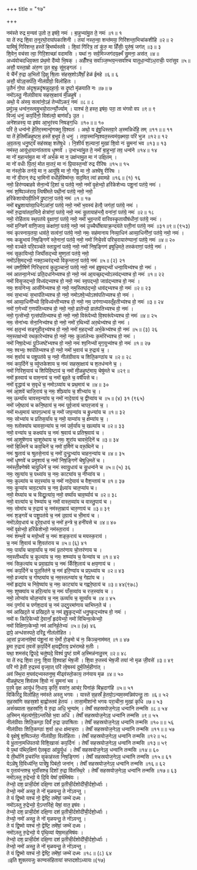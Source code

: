 +++
title = "१७"

+++

नम॑स्ते रुद्र म॒न्यव॑ उ॒तो त॒ इष॑वे॒ नमः॑ । बा॒हुभ्या॑मु॒त ते॒ नमः॑ ॥१॥ १  
या ते॑ रुद्र शि॒वा त॒नूरघो॒रापा॑पकाशिनी । तया॑ नस्त॒न्वा॒ शन्त॑मया॒ गिरि॑शन्ता॒भिचा॑कशीहि ॥२॥ २  
यामिषुं॑ गिरिशन्त॒ हस्ते॑ बि॒भर्ष्यस्त॑वे । शि॒वां गि॑रित्र॒ तां कु॑रु॒ मा हिँ॑सीः॒ पुरु॑षं॒ जग॑त् ॥३॥ ३  
शि॒वेन॒ वच॑सा त्वा॒ गिरि॒शाच्छा॑ वदामसि । यथा॑ नः॒ सर्व॒मिज्जग॑दय॒क्ष्मँ सु॒मना॒ अस॑त् ॥४॥  
अध्य॑वोचदधिव॒क्ता प्र॑थ॒मो दै॑व्यो भि॒षक् । अहीँ॑श्च॒ सर्वा॑ञ्ज॒म्भय॒न्त्सर्वा॑श्च यातुधा॒न्यो॑ऽध॒राचीः॒ परा॑सुव ॥५॥  
असौ॒ यस्ता॒म्रो अ॑रु॒ण उ॒त ब॒भ्रुः सु॑म॒ङ्गलः॑ ।  
ये चै॑नँ रु॒द्रा अ॒भितो॑ दि॒क्षु श्रि॒ताः स॑हस्र॒शोऽवै॑षाँ॒ हेळ॑ ईमहे ॥६॥ ६  
असौ॒ यो॑ऽव॒सर्प॑ति॒ नील॑ग्रीवो॒ विलो॑हितः ।  
उ॒तैनं॑ गो॒पा अ॑दृश्र॒न्नदृ॑श्रन्नुदहा॒र्यः॒ स दृ॒ष्टो मृ॑ळयाति नः ॥७॥ ७  
नमो॑ऽस्तु॒ नील॑ग्रीवाय सहस्रा॒क्षाय॑ मी॒ळहुषे॑ ।  
अथो॒ ये अ॑स्य॒ सत्वा॑नो॒ऽहं तेभ्यो॑ऽकरं॒ नमः॑ ॥८॥ ८  
प्रमु॑ञ्च॒ धन्व॑न॒स्त्वमु॒भयो॒रार्त्न्यो॒र्ज्याम् । याश्च॑ ते॒ हस्त॒ इष॑वः॒ परा॒ ता भ॑गवो वप ॥९॥ ९  
विज्यं॒ धनुः॑ कप॒र्दिनो॒ विश॑ल्यो॒ बाण॑वाँ३ उ॒त ।  
अने॑शन्नस्य॒ या इष॑व आ॒भुर॑स्य निषङ्ग॒धिः ॥१०॥॥ १०  
परि॑ ते॒ धन्व॑नो हे॒तिर॒स्मान्वृ॑णक्तु वि॒श्वतः॑ । अथो॒ य इ॑षु॒धिस्तवा॒रे अ॒स्मन्निधे॑हि॒ तम् ॥११॥॥ ११  
या ते॑ हे॒तिर्मी॑ळहुष्टम॒ हस्ते॑ ब॒भूव॑ ते॒ धनुः॑ । तया॒स्मान्वि॒श्वत॒स्त्वम॑य॒क्ष्मया॒ परि॑ भुज ॥१२॥ १२  
अ॒व॒तत्य॒ धनु॒ष्ट्वँ सह॑स्राक्ष॒ शते॑षुधे । नि॒शीर्य॑ श॒ल्यानां॒ मुखा॑ शि॒वो नः॑ सु॒मना॑ भव ॥१३॥ १३  
नम॑स्त॒ आयु॑धा॒याना॑तताय धृ॒ष्णवे॑ । उ॒भाभ्या॑मु॒त ते॒ नमो॑ बा॒हुभ्यां॒ तव॒ धन्व॑ने ॥१४॥ १४  
मा नो॑ म॒हान्त॑मु॒त मा नो॑ अर्भ॒कं मा न॒ उक्ष॑न्तमु॒त मा न॑ उक्षि॒तम् ।  
मा नो॑ वधीः पि॒तरं॒ मोत मा॒तरं॒ मा नः॑ प्रि॒यास्त॒न्वो॑ रुद्र रीरिषः ॥१५॥ १५  
मा न॑स्तो॒के तन॑ये॒ मा न॒ आयु॑षि॒ मा नो॒ गोषु॒ मा नो॒ अश्वे॑षु रीरिषः ।  
मा नो॑ वी॒रान् रु॑द्र भा॒मिनो॑ वधीर्ह॒विष्म॑न्तः॒ सद॒मित् त्वा॑ हवामहे ॥१६॥ (१) १६  
नमो॒ हिर॑ण्यबाहवे सेना॒न्ये॑ दि॒शां च॒ पत॑ये॒ नमो॒ नमो॑ वृ॒क्षेभ्यो॒ हरि॑केशेभ्यः पशू॒नां पत॑ये॒ नमः॑ ।  
नमः॑ श॒ष्पिञ्ज॑राय॒ त्विषी॑मते पथी॒नां पत॑ये॒ नमो॒ नमो॒  
हरि॑केशायोपवी॒तिने॑ पु॒ष्टानां॒ पत॑ये॒ नमः॑ ॥१॥ १७  
नमो॑ बभ्रु॒शाया॑व्या॒धिनेऽन्ना॑नां॒ पत॑ये॒ नमो॒ नमो॑ भ॒वस्य॑ हेत्यै॒ जग॑तां॒ पत॑ये॒ नमः॑ ।  
नमो॑ रु॒द्राया॑तता॒यिने॒ क्षेत्रा॑णां॒ पत॑ये॒ नमो॒ नमः॑ सू॒तायाह॑न्त्यै॒ वना॑नां॒ पत॑ये॒ नमः॑ ॥२॥ १८  
नमो॒ रोहि॑ताय स्थ॒पत॑ये वृ॒क्षाणां॒ पत॑ये॒ नमो॒ नमो॑ भुव॒न्तये॑ वारिवस्कृ॒तायौष॑धीनां॒ पत॑ये॒ नमः॑ ।  
नमो॑ म॒न्त्रिणे॑ वाणि॒जाय॒ कक्षा॑णां॒ पत॑ये॒ नमो॒ नम॑ उ॒च्चैर्घो॑षायाक्र॒न्दय॑ते पत्ती॒नां पत॑ये॒ नमः॑ ॥३१॥९॥ (९५३)  
नमः॑ कृत्स्नाय॒तया॒ धाव॑ते॒ सत्व॑नां॒ पत॑ये॒ नमो॒ नमः॒ सह॑मानाय निव्या॒धिन॑ आव्या॒धिनी॑नां॒ पत॑ये॒ नमो॒ नमः॑ ।  
नमः ककु॒भाय॑ निष॒ङ्गिणे॑ स्ते॒नानां॒ पत॑ये॒ नमो॒ नमो॑ निचे॒रवे॑ परिच॒रायार॑ण्यानां॒ पत॑ये॒ नमः॑ ॥४॥ २०  
नमो॒ वञ्च॑ते परि॒वञ्च॑ते स्तायू॒नां पत॑ये॒ नमो॒ नमो॑ निष॒ङ्गिण॑ इषुधि॒मते॒ तस्क॑राणां॒ पत॑ये॒ नमः॑ ।  
नमः॑ सृका॒यिभ्यो॒ जिघाँ॑सद्भ्यो मुष्ण॒तां पत॑ये॒ नमो॒  
नमो॑ऽसि॒मद्भ्यो॒ नक्त॒ञ्चर॑द्भ्यो विकृ॒न्तानां॒ पत॑ये॒ नमः॑ ॥५॥ (२) २१  
नम॑ उष्णी॒षिणे॑ गिरिच॒राय॑ कुलु॒ञ्चानां॒ पत॑ये॒ नमो॒ नम॑ इषु॒मद्भ्यो॑ धन्वा॒यिभ्य॑श्च वो॒ नमः॑ ।  
नम॑ आतन्वा॒नेभ्यः॑ प्रति॒दधा॑नेभ्यश्च वो॒ नमो॒ नम॑ आ॒यच्छ॒द्भ्योऽस्य॑द्भ्यश्च वो॒ नमः॑ ॥१॥ २२  
नमो॑ विसृ॒जद्भ्यो॒ विध्य॑द्भ्यश्च वो॒ नमो॒ नमः॑ स्व॒पद्भ्यो॒ जाग्र॑द्भ्यश्च वो॒ नमः॑ ।  
नमः॒ शया॑नेभ्य॒ आसी॑नेभ्यश्च वो॒ नमो॒ नम॒स्तिष्ठ॑द्भ्यो॒ धाव॑द्भ्यश्च वो॒ नमः॑ ॥२॥ २३  
नमः॑ स॒भाभ्यः॑ स॒भाप॑तिभ्यश्च वो॒ नमो॒ नमोऽश्वे॒भ्योऽश्व॑पतिभ्यश्च वो॒ नमः॑ ।  
नम॑ आव्या॒धिनी॑भ्यो वि॒विध्य॑न्तीभ्यश्च वो॒ नमो॒ नम॒ उग॑णाभ्यस्तृँह॒तीभ्य॑श्च वो॒ नमः॑ ॥३॥ २४  
नमो॑ ग॒णेभ्यो॑ ग॒णप॑तिभ्यश्च वो॒ नमो॒ नमो॒ व्राते॑भ्यो॒ व्रात॑पतिभ्यश्च वो॒ नमः॑ ।  
नमो॒ गृत्से॑भ्यो॒ गृत्स॑पतिभ्यश्च वो॒ नमो॒ नमो॒ विरू॑पेभ्यो वि॒श्वरू॑पेभ्यश्च वो॒ नमः॑ ॥४॥ २५  
नमः॒ सेना॑भ्यः सेना॒निभ्य॑श्च वो॒ नमो॒ नमो॑ र॒थिभ्यो॑ अर॒थेभ्य॑श्च वो॒ नमः॑ ।  
नमः॑ क्ष॒तृभ्य॑ सङ्गृही॒तृभ्य॑श्च वो॒ नमो॒ नमो॑ म॒हद्भ्यो॑ अर्भ॒केभ्य॑श्च वो॒ नमः॑ ॥५॥ (३) २६  
नम॒स्तक्ष॑भ्यो रथका॒रेभ्य॑श्च वो॒ नमो॒ नमः॒ कुला॑लेभ्यः क॒र्मारे॑भ्यश्च वो॒ नमः॑ ।  
नमो॑ निषा॒देभ्यः॑ पु॒ञ्जिष्टे॑भ्यश्च वो॒ नमो॒ नमः॑ श्व॒निभ्यो॑ मृग॒युभ्य॑श्च वो॒ नमः॑ ॥१॥ २७  
नमः॒ श्वभ्यः॒ श्वप॑तिभ्यश्च वो॒ नमो॒ नमो॑ भ॒वाय॑ च रु॒द्राय॑ च॒ ।  
नमः॑ श॒र्वाय॑ च पशु॒पत॑ये च॒ नमो॒ नील॑ग्रीवाय च शिति॒कण्ठा॑य च ॥२॥ २८  
नमः॑ कप॒र्दिने॑ च॒ व्यु॑प्तकेशाय च॒ नमः॑ सहस्रा॒क्षाय॑ च श॒तध॑न्वने च॒ ।  
नमो॑ गिरिश॒याय॑ च शिपिवि॒ष्टाय॑ च॒ नमो॑ मी॒ळहुष्ट॑माय॒ चेषु॑मते च ॥२९॥  
नमो॑ ह्र॒स्वाय॑ च वाम॒नाय॑ च॒ नमो॑ बृह॒ते च॒ वर्षी॑यसे च।  
नमो॑ वृ॒द्धाय॑ च स॒वृधे॑ च॒ नमोऽग्र्या॑य च प्रथ॒माय॑ च ॥४॥ ३०  
नम॑ आ॒शवे॑ चाजि॒राय॑ च॒ नमः॒ शीघ्र्या॑य च॒ शीभ्या॑य च॒ ।  
नम॒ ऊर्म्या॑य चावस्व॒न्या॑य च॒ नमो॑ नादे॒याय॑ च॒ द्वीप्या॑य च ॥५॥ (४) ३१ (९६५)  
नमो॑ ज्ये॒ष्ठाय॑ च कनि॒ष्ठाय॑ च॒ नमः॑ पूर्व॒जाय॑ चापर॒जाय॑ च॒ ।  
नमो॑ मध्य॒माय॑ चापग॒ल्भाय॑ च॒ नमो॑ जघ॒न्या॑य च बु॒ध्न्या॑य च ॥१॥ ३२  
नमः॒ सोभ्या॑य च प्रतिस॒र्या॑य च॒ नमो॒ याम्या॑य च॒ क्षेम्या॑य च॒ ।  
नमः॒ श्लोक्या॑य चावसा॒न्या॑य च॒ नम॑ उर्व॒र्या॑य च॒ खल्या॑य च ॥२॥ ३३  
नमो॒ वन्या॑य च॒ कक्ष्या॑य च॒ नमः॑ श्र॒वाय॑ च प्रतिश्र॒वाय॑ च ।  
नम॑ आ॒शुषे॑णाय चा॒शुर॑थाय च॒ नमः॒ शूरा॑य चावभे॒दिने॑ च ॥३॥ ३४  
नमो॑ बि॒ल्मिने॑ च कव॒चिने॑ च॒ नमो॑ व॒र्मिणे॑ च वरू॒थिने॑ च ।  
नमः॑ श्रु॒ताय॑ च श्रुतसे॒नाय॑ च॒ नमो॑ दुन्दु॒भ्या॑य चाहन॒न्या॑य च ॥४॥ ३५  
नमो॑ धृ॒ष्णवे॑ च प्रमृ॒शाय॑ च॒ नमो॑ निष॒ङ्गिणे॑ चेषुधि॒मते॑ च ।  
नम॑स्ती॒क्ष्णेष॑वे चायु॒धिने॑ च॒ नमः॑ स्वायु॒धाय॑ च सु॒धन्व॑ने च ॥५॥ (५) ३६  
नमः॒ स्रुत्या॑य च॒ पथ्या॑य च॒ नमः॒ काट्या॑य च॒ नीप्या॑य च ।  
नमः॒ कुल्या॑य च सर॒स्या॑य च॒ नमो॑ नादे॒याय॑ च वैश॒न्ताय॑ च ॥१॥ ३७  
नमः॒ कूप्या॑य चाव॒ट्या॑य च॒ नम॒ ईध्र्या॑य चात॒प्या॑य च।  
नमो॒ मेघ्या॑य च च विद्यु॒त्या॑य॒ नमो॒ वर्ष्या॑य चाव॒र्ष्याय॑ च ॥२॥ ३८  
नमो॒ वात्या॑य च॒ रेष्म्या॑य च॒ नमो॑ वास्त॒व्या॑य च वास्तु॒पाय॑ च ।  
नमः॒ सोमा॑य च रु॒द्राय॑ च॒ नम॑स्ता॒म्राय॑ चारु॒णाय॑ च ॥३॥ ३९  
नमः॑ श॒ङ्गवे॑ च पशु॒पत॑ये च॒ नम॑ उ॒ग्राय॑ च भी॒माय॑ च ।  
नमो॑ऽग्रेव॒धाय॑ च दूरेव॒धाय॑ च॒ नमो॑ ह॒न्त्रे च॒ हनी॑यसे च ॥४॥ ४०  
नमो॑ वृ॒क्षेभ्यो॒ हरि॑केशेभ्यो॒ नम॑स्ता॒राय॑ ।  
नमः॑ शम्भ॒वे॑ च मयो॒भवे॑ च॒ नमः॑ शङ्क॒राय॑ च मयस्क॒राय॑ ।  
च॒ नमः॑ शि॒वाय॑ च शि॒वत॑राय च ॥५॥ (६) ४१  
नमः॒ पार्या॑य चावा॒र्या॑य च॒ नमः॑ प्र॒तर॑णाय चो॒त्तर॑णाय च ।  
नम॒स्तीर्थ्या॑य च॒ कूल्या॑य च॒ नमः॒ शष्प्या॑य च॒ फेन्या॑य च ॥१॥ ४२  
नमः॑ सिक॒त्या॑य च प्रवा॒ह्या॑य च॒ नमः॑ किँशि॒लाय॑ च क्षय॒णाय॑ च ।  
नमः॑ कप॒र्दिने॑ च पुल॒स्ति॑ने च॒ नम॑ इरि॒ण्या॑य च प्रप॒थ्या॑य च ॥२॥ ४३  
नमो॒ व्रज्या॑य च॒ गोष्ठ्या॑य च॒ नम॒स्तल्प्या॑य च॒ गेह्या॑य च ।  
नमो॑ हृद्या॑य च निवे॒ष्या॑य च॒ नमः॒ काट्या॑य च गह्वरे॒ष्ठाय॑ च ॥३॥ ४४(९७८)  
नमः॒ शुष्क्या॑य च हरि॒त्या॑य च॒ नमः॑ पाँस॒व्या॑य च रज॒स्या॑य च ।  
नमो॒ लोप्या॑य चोल॒प्या॑य च॒ नम॒ ऊर्व्या॑य च॒ सूर्व्या॑य च ॥४॥ ४५  
नमः॑ प॒र्णाय॑ च पर्णश॒दाय॑ च॒ नम॑ उद्गु॒रमा॑णाय चाभिघ्न॒ते च॑ ।  
नम॑ आखिद॒ते च॑ प्रखिद॒ते च॒ नम॑ इषु॒कृद्भ्यो॑ धनु॒ष्कृद्भ्य॑श्च वो॒ नमः॑ ।  
नमो॑ वः किरि॒केभ्यो॑ दे॒वानाँ॒ हृद॑येभ्यो॒ नमो॑ विचिन्व॒त्केभ्यो॒  
नमो॑ विक्षिण॒त्केभ्यो॒ नम॑ आनिर्ह॒तेभ्यः॑ ॥५॥ (७) ४६  
द्रापे॒ अन्ध॑सस्पते॒ दरि॑द्र॒ नील॑लोहित ।  
आ॒सां प्र॒जाना॑मे॒षां प॑शू॒नां मा भे॒र्मो रो॒ङ्मो च॑ नः॒ किञ्च॒नाम॑मत् ॥१॥ ४७  
इ॒मा रु॒द्राय॑ त॒वसे॑ क॒प॒र्दिने॑ क्ष॒यद्वी॑राय॒ प्रभ॑रामहे म॒तीः ।  
यथा॒ शमस॑द् द्वि॒पदे॒ चतु॑ष्पदे॒ विश्वं॑ पु॒ष्टं ग्रामे॑ अ॒स्मिन्न॑नातु॒रम् ॥२॥ ४८  
या ते॑ रुद्र शि॒वा त॒नूः शि॒वा वि॒श्वाहा॑ भेष॒जी । शि॒वा रु॒तस्य॑ भेष॒जी तया॑ नो मृळ जी॒वसे॑ ॥३॥ ४९  
परि॑ णो हे॒ती रु॒द्रस्य॑ वृज्या॒त् परि॑ त्वे॒षस्य॑ दुर्म॒तिर्म॒हीगा॑त् ।  
अव॑ स्थि॒रा म॒घव॑द्भ्यस्तनुष्व॒ मीढ्व॑स्तो॒काय॒ तन॑याय मृळ ॥४॥ ५०  
मीळहु॑ष्टम॒ शिव॑तम शि॒वो नः॑ सु॒मना॑ भव ।  
प॒र॒मे वृ॒क्ष आयु॑धं नि॒धाय॒ कृत्तिं॒ वसा॑न॒ आच॑र॒ पिना॑कं॒ बिभ्र॒दाग॑हि ॥५॥ ५१  
विकि॑रिद्र॒ विलो॑हित॒ नम॑स्ते अस्तु भगवः । यास्ते॑ स॒हस्रँ॑ हे॒तयो॒ऽन्यम॒स्मन्निव॑पन्तु॒ ताः ॥६॥ ५२  
स॒हस्रा॑णि सहस्र॒शो बा॒ह्वोस्तव॑ हे॒तयः॑ । तासा॒मीशा॑नो भगवः परा॒चीना॒ मुखा॑ कृधि ॥७॥ ५३  
असं॑ख्याता स॒हस्रा॑णि॒ ये रु॒द्रा अधि॒ भूम्या॑म् । तेषाँ॑ सहस्रयोज॒नेऽव॒ धन्वा॑नि तन्मसि ॥८॥ ५४  
अ॒स्मिन् म॑ह॒त्य॑र्ण॒वे॒ऽन्तरि॑क्षे भ॒वा अधि॑ । तेषाँ॑ सहस्रयोज॒नेऽव॒ धन्वा॑नि तन्मसि ॥९॥ ५५  
नील॑ग्रीवाः शिति॒कण्ठा॒ दिवँ॑ रु॒द्रा उपा॑श्रिताः । तेषाँ॑ सहस्रयोज॒नेऽव॒ धन्वा॑नि तन्मसि ॥१०॥॥ ५६  
नील॑ग्रीवाः शिति॒कण्ठाः॑ श॒र्वा अ॒धः क्ष॑माच॒राः । तेषाँ॑ सहस्रयोज॒नेऽव॒ धन्वा॑नि तन्मसि ॥११॥॥ ५७  
ये वृ॒क्षेषु॑ श॒ष्पिञ्ज॑रा॒ नील॑ग्रीवा॒ विलो॑हिताः । तेषाँ॑ सहस्रयोज॒नेऽव॒ धन्वा॑नि तन्मसि ॥१२॥ ५८  
ये भू॒ताना॒मधि॑पतयो विशि॒खासः॑ कप॒र्दिनः॑ । तेषाँ॑ सहस्रयोज॒नेऽव॒ धन्वा॑नि तन्मसि ॥१३॥ ५९  
ये प॒थां प॑थिर॒क्षिण॑ ऐलबृ॒दा आ॑यु॒र्युधः॑ । तेषाँ॑ सहस्रयोज॒नेऽव॒ धन्वा॑नि तन्मसि ॥१४॥ ६०  
ये ती॒र्थानि॑ प्र॒चर॑न्ति सृ॒काह॑स्ता निष॒ङ्गिणः॑ । तेषाँ॑ सहस्रयोज॒नेऽव॒ धन्वा॑नि तन्मसि ॥१५॥ ६१  
येऽन्ने॑षु वि॒विध्य॑न्ति॒ पात्रे॑षु॒ पिब॑तो॒ जना॑न् । तेषाँ॑ सहस्रयोज॒नेऽव॒ धन्वा॑नि तन्मसि ॥१६॥ ६२  
य ए॒ताव॑न्तश्च॒ भूयाँ॑सश्च॒ दिशो॑ रु॒द्रा वि॑तस्थि॒रे । तेषाँ॑ सहस्रयोज॒नेऽव॒ धन्वा॑नि तन्मसि ॥१७॥ ६३  
नमो॑ऽस्तु रु॒द्रेभ्यो॒ ये दि॒वि येषां॑ व॒र्षमिष॑वः ।  
तेभ्यो॒ दश॒ प्राची॒र्दश॑ दक्षि॒णा दश॑ प्र॒तीची॒र्दशोदी॑ची॒र्दशो॒र्ध्वाः ।  
तेभ्यो॒ नमो॑ अस्तु॒ ते नो॑ मृळयन्तु॒ ते नो॑ऽवन्तु ।  
ते यं द्वि॒ष्मो यश्च॑ नो॒ द्वेष्टि॒ तमे॑षां॒ जम्भे॑ दध्मः ।  
नमो॑ऽस्तु रु॒द्रेभ्यो॒ ये॒ऽन्तरि॑क्षे॒ येषां॒ वात॒ इष॑वः ।  
तेभ्यो॒ दश॒ प्राची॒र्दश॑ दक्षि॒णा दश॑ प्र॒तीची॒र्दशोदी॑ची॒र्दशो॒र्ध्वाः ।  
तेभ्यो॒ नमो॑ अस्तु॒ ते नो॑ मृळयन्तु॒ ते नो॑ऽवन्तु ।  
ते यं द्वि॒ष्मो यश्च॑ नो॒ द्वेष्टि॒ तमे॑षां॒ जम्भे॑ दध्मः ।  
नमो॑ऽस्तु रु॒द्रेभ्यो॒ ये पृ॑थि॒व्यां येषा॒मन्न॒मिष॑वः ।  
तेभ्यो॒ दश॒ प्राची॒र्दश॑ दक्षि॒णा दश॑ प्र॒तीची॒र्दशोदी॑ची॒र्दशो॒र्ध्वाः ।  
तेभ्यो॒ नमो॑ अस्तु॒ ते नो॑ मृळयन्तु॒ ते नो॑ऽवन्तु ।  
ते यं द्वि॒ष्मो यश्च॑ नो॒ द्वेष्टि॒ तमे॑षां॒ जम्भे॑ दध्मः ॥१८॥ (८) ६४  
॥इति शुक्लयजुः काण्वसंहितायां सप्तदशोऽध्यायः॥(१७)